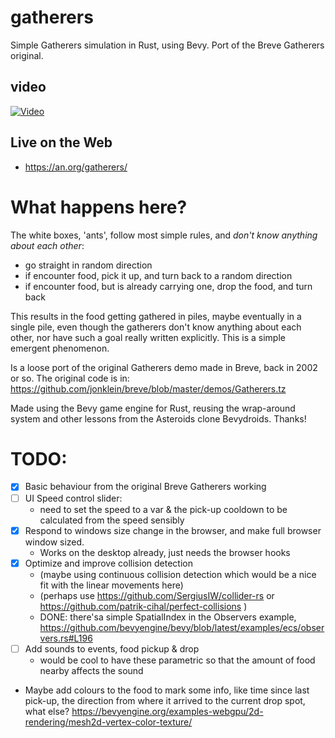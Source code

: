 # gatherers
Simple Gatherers simulation in Rust, using Bevy. Port of the Breve Gatherers original.

## video 
[![Video](https://img.youtube.com/vi/n7ywYXcFS1M/0.jpg)](https://youtu.be/n7ywYXcFS1M)

## Live on the Web
- https://an.org/gatherers/

# What happens here?

The white boxes, 'ants', follow most simple rules, and *don't know anything about each other*:
- go straight in random direction
- if encounter food, pick it up, and turn back to a random direction
- if encounter food, but is already carrying one, drop the food, and turn back

This results in the food getting gathered in piles, maybe eventually in a single pile, even though the gatherers don't know anything about each other, nor have such a goal really written explicitly. This is a simple emergent phenomenon.

Is a loose port of the original Gatherers demo made in Breve, back in 2002 or so.
The original code is in: https://github.com/jonklein/breve/blob/master/demos/Gatherers.tz

Made using the Bevy game engine for Rust, reusing the wrap-around system and other lessons from the Asteroids clone Bevydroids. Thanks!

# TODO:
- [x] Basic behaviour from the original Breve Gatherers working
- [ ] UI Speed control slider:
  * need to set the speed to a var & the pick-up cooldown to be calculated from the speed sensibly
- [x] Respond to windows size change in the browser, and make full browser window sized.
  * Works on the desktop already, just needs the browser hooks
- [x] Optimize and improve collision detection
  * (maybe using continuous collision detection which would be a nice fit with the linear movements here)
  * (perhaps use https://github.com/SergiusIW/collider-rs or https://github.com/patrik-cihal/perfect-collisions )
  * DONE: there'sa simple SpatialIndex in the Observers example, https://github.com/bevyengine/bevy/blob/latest/examples/ecs/observers.rs#L196
- [ ] Add sounds to events, food pickup & drop
  * would be cool to have these parametric so that the amount of food nearby affects the sound
- Maybe add colours to the food to mark some info, like time since last pick-up, the direction from where it arrived to the current drop spot, what else? https://bevyengine.org/examples-webgpu/2d-rendering/mesh2d-vertex-color-texture/
